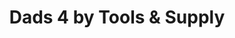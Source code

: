 ---
title: "Dads 4 by Tools & Supply"
url: /saint-johnsbury/dads-4-by-tools-und-supply/
shop: Eisenwaren
---